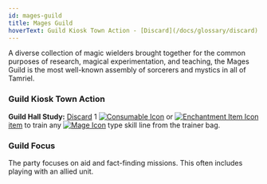 ```yaml
---
id: mages-guild
title: Mages Guild
hoverText: Guild Kiosk Town Action - [Discard](/docs/glossary/discard) 1 [Consumable](/docs/adventurer/items/types/consumable) or [Enchantment](/docs/adventurer/items/types/enchantment) [item](/docs/adventurer/items/) to train any [Mage](/docs/adventurer/skill-lines/mage) type skill line from the trainer bag.
---
```


A diverse collection of magic wielders brought together for the common purposes of research, magical experimentation, and teaching, the Mages Guild is the most well-known assembly of sorcerers and mystics in all of Tamriel.

### Guild Kiosk Town Action

**Guild Hall Study:** [Discard](/docs/glossary/discard) 1 [<img src="/icons/consumable.svg" alt="Consumable Icon" class="icon-svg" />](/docs/adventurer/items/types/consumable) or [<img src="/icons/enchantment.svg" alt="Enchantment Item Icon" class="icon-svg" />](/docs/adventurer/items/types/enchantment) [item](/docs/adventurer/items/) to train any [<img src="/icons/mage.svg" alt="Mage Icon" class="icon-svg" />](/docs/adventurer/skill-lines/mage) type skill line from the trainer bag.

### Guild Focus

The party focuses on aid and fact-finding missions. This often includes playing with an allied unit.
